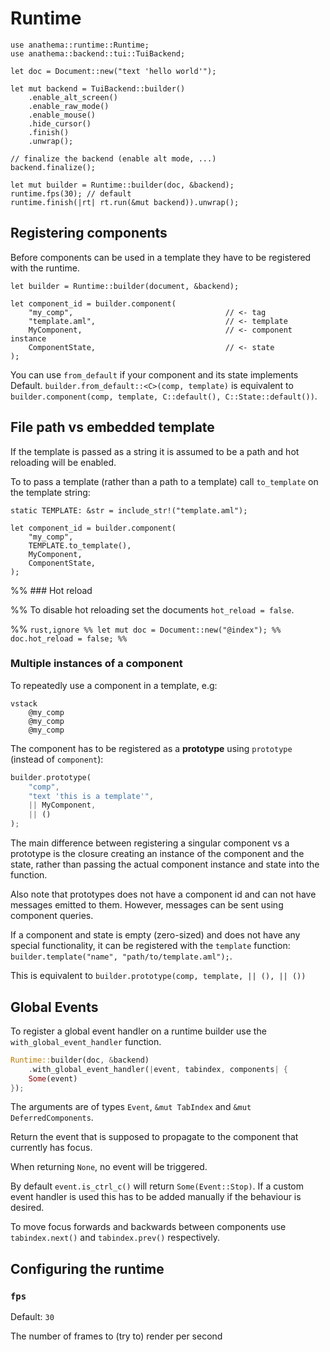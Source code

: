 # Runtime

```rust,ignore
use anathema::runtime::Runtime;
use anathema::backend::tui::TuiBackend;

let doc = Document::new("text 'hello world'");

let mut backend = TuiBackend::builder()
    .enable_alt_screen()
    .enable_raw_mode()
    .enable_mouse()
    .hide_cursor()
    .finish()
    .unwrap();
    
// finalize the backend (enable alt mode, ...)
backend.finalize();

let mut builder = Runtime::builder(doc, &backend);
runtime.fps(30); // default
runtime.finish(|rt| rt.run(&mut backend)).unwrap();
```

## Registering components

Before components can be used in a template they have to be registered with the
runtime.

```rust,ignore
let builder = Runtime::builder(document, &backend);

let component_id = builder.component(
    "my_comp",                                  // <- tag
    "template.aml",                             // <- template
    MyComponent,                                // <- component instance
    ComponentState,                             // <- state
);
```

You can use `from_default` if your component and its state implements Default.
`builder.from_default::<C>(comp, template)` is equivalent to `builder.component(comp, template, C::default(), C::State::default())`.

## File path vs embedded template

If the template is passed as a string it is assumed to be a path and
hot reloading will be enabled.

To to pass a template (rather than a path to a template) call `to_template` on
the template string:

```rust,ignore
static TEMPLATE: &str = include_str!("template.aml");

let component_id = builder.component(
    "my_comp",
    TEMPLATE.to_template(),
    MyComponent,
    ComponentState,
);
```

%% ### Hot reload

%% To disable hot reloading set the documents `hot_reload = false`.

%% ```rust,ignore
%% let mut doc = Document::new("@index");
%% doc.hot_reload = false;
%% ```

### Multiple instances of a component

To repeatedly use a component in a template, e.g:

```
vstack
    @my_comp
    @my_comp
    @my_comp
```

The component has to be registered as a **prototype** using `prototype`
(instead of `component`):

```rust
builder.prototype(
    "comp", 
    "text 'this is a template'",
    || MyComponent, 
    || ()
);
```

The main difference between registering a singular component vs a prototype is
the closure creating an instance of the component and the state, rather
than passing the actual component instance and state into the function.

Also note that prototypes does not have a component id and can not have messages
emitted to them.
However, messages can be sent using component queries.

If a component and state is empty (zero-sized) and does not have any special functionality, it can be registered with the `template` function: `builder.template("name", "path/to/template.aml");`.

This is equivalent to `builder.prototype(comp, template, || (), || ())`

## Global Events

To register a global event handler on a runtime builder use the `with_global_event_handler` function.

```rust
Runtime::builder(doc, &backend)
    .with_global_event_handler(|event, tabindex, components| {
    Some(event)
});
```

The arguments are of types `Event`, `&mut TabIndex` and `&mut DeferredComponents`.

Return the event that is supposed to propagate to the component that currently
has focus.

When returning `None`, no event will be triggered.

By default `event.is_ctrl_c()` will return `Some(Event::Stop)`.
If a custom event handler is used this has to be added manually if the behaviour
is desired.

To move focus forwards and backwards between components use `tabindex.next()`
and `tabindex.prev()` respectively.

## Configuring the runtime

### `fps`

Default: `30`

The number of frames to (try to) render per second
